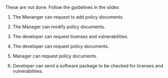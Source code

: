These are not done. Follow the guidelines in the slides

1. The Mananger can request to add policy documents.

2. The Manager can modify policy documents.

3. The developer can request licenses and vulnerabilities.

4. The developer can request policy documents.

5. Manager can request policy documents.

6. Developer can send a software package to be checked for licenses and vulnerabilities.

